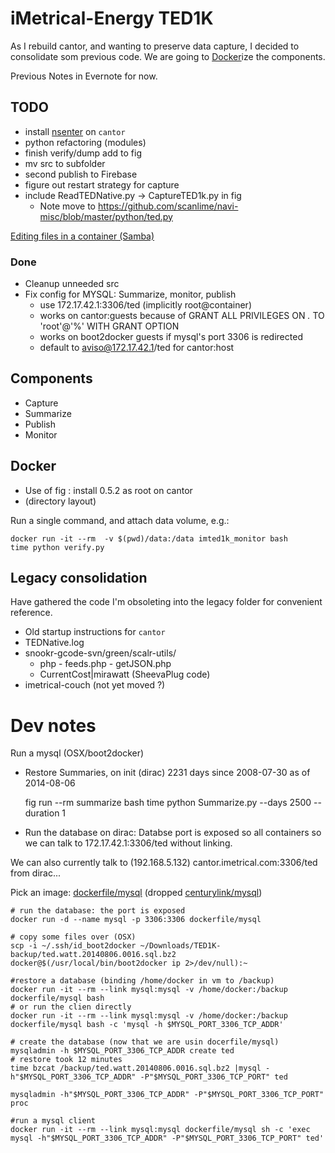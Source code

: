 # iMetrical-Energy TED1K

As I rebuild cantor, and wanting to preserve data capture, I decided to consolidate som previous code. We are going to [Docker](https://www.docker.com/)ize the components.

Previous Notes in Evernote for now. 

## TODO
* install [nsenter](https://github.com/jpetazzo/nsenter) on `cantor`
* python refactoring (modules)
* finish verify/dump add to fig
* mv src to subfolder
* second publish to Firebase
* figure out restart strategy for capture
* include ReadTEDNative.py -> CaptureTED1k.py in fig
    * Note move to https://github.com/scanlime/navi-misc/blob/master/python/ted.py

[Editing files in a container (Samba)](https://groups.google.com/forum/#!topic/docker-user/UubYr7b4fMI)
### Done
* Cleanup unneeded src
* Fix config for MYSQL: Summarize, monitor, publish
    * use 172.17.42.1:3306/ted (implicitly root@container)
    * works on cantor:guests because of GRANT ALL PRIVILEGES ON *.* TO 'root'@'%' WITH GRANT OPTION
    * works on boot2docker guests if mysql's port 3306 is redirected
    * default to aviso@172.17.42.1/ted for cantor:host

## Components

* Capture
* Summarize
* Publish
* Monitor

## Docker

* Use of fig : install 0.5.2 as root on cantor
* (directory layout)

Run a single command, and attach data volume, e.g.:

    docker run -it --rm  -v $(pwd)/data:/data imted1k_monitor bash
    time python verify.py

## Legacy consolidation
Have gathered the code I'm obsoleting into the legacy folder for convenient reference.

* Old startup instructions for `cantor`
* TEDNative.log
* snookr-gcode-svn/green/scalr-utils/
    * php - feeds.php - getJSON.php
    * CurrentCost|mirawatt (SheevaPlug code)
* imetrical-couch (not yet moved ?)

# Dev notes
Run a mysql (OSX/boot2docker)

* Restore Summaries, on init (dirac) 2231 days since 2008-07-30 as of 2014-08-06

    fig run --rm summarize bash
    time python Summarize.py --days 2500 --duration 1


* Run the database on dirac:
Databse port is exposed so all containers so we can talk to 172.17.42.1:3306/ted without linking.

We can also currently talk to (192.168.5.132) cantor.imetrical.com:3306/ted from dirac...

Pick an image: [dockerfile/mysql](https://registry.hub.docker.com/u/dockerfile/mysql/) (dropped [centurylink/mysql](https://registry.hub.docker.com/u/centurylink/mysql/))


    # run the database: the port is exposed
    docker run -d --name mysql -p 3306:3306 dockerfile/mysql

    # copy some files over (OSX)
    scp -i ~/.ssh/id_boot2docker ~/Downloads/TED1K-backup/ted.watt.20140806.0016.sql.bz2 docker@$(/usr/local/bin/boot2docker ip 2>/dev/null):~

    #restore a database (binding /home/docker in vm to /backup)
    docker run -it --rm --link mysql:mysql -v /home/docker:/backup dockerfile/mysql bash
    # or run the clien directly
    docker run -it --rm --link mysql:mysql -v /home/docker:/backup dockerfile/mysql bash -c 'mysql -h $MYSQL_PORT_3306_TCP_ADDR'

    # create the database (now that we are usin docerfile/mysql)
    mysqladmin -h $MYSQL_PORT_3306_TCP_ADDR create ted
    # restore took 12 minutes
    time bzcat /backup/ted.watt.20140806.0016.sql.bz2 |mysql -h"$MYSQL_PORT_3306_TCP_ADDR" -P"$MYSQL_PORT_3306_TCP_PORT" ted

    mysqladmin -h"$MYSQL_PORT_3306_TCP_ADDR" -P"$MYSQL_PORT_3306_TCP_PORT" proc

    #run a mysql client
    docker run -it --rm --link mysql:mysql dockerfile/mysql sh -c 'exec mysql -h"$MYSQL_PORT_3306_TCP_ADDR" -P"$MYSQL_PORT_3306_TCP_PORT" ted'


